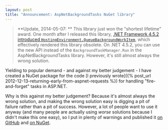 ```yaml
---
layout: post
title: "Announcement: AspNetBackgroundTasks NuGet library"
---
```

> **Update, 2014-05-07: ** This library just won the "shortest lifetime" award. One month after I released this library, [.NET Framework 4.5.2 introduced `HostingEnvironment.QueueBackgroundWorkItem`](http://msdn.microsoft.com/en-us/library/ms171868(v=vs.110).aspx#v452), which effectively rendered this library obsolete. On .NET 4.5.2, you can use the new API instead of the `BackgroundTaskManager.Run` in the AspNetBackgroundTasks library. However, it's still almost always the wrong solution.


Yielding to popular demand - and against my better judgement - I have created a NuGet package for the code [I previously wrote]({% post_url 2012-12-13-returning-early-from-aspnet-requests %}) for handling "fire-and-forget" tasks in ASP.NET.



Why is this against my better judgement? Because it's almost always the wrong solution, and making the wrong solution easy is digging a pit of failure rather than a pit of success. However, a lot of people want to use it anyway (and many people are actually using _worse_ solutions because I didn't make this one easy), so I put in plenty of warnings and published it [on GitHub](https://github.com/StephenCleary/AspNetBackgroundTasks) and [on NuGet](https://www.nuget.org/packages/Nito.AspNetBackgroundTasks/).

